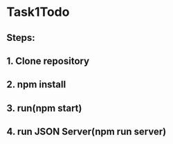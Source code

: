 # Task1Todo
## Steps:
## 1. Clone repository
## 2. npm install
## 3. run(npm start)
## 4. run JSON Server(npm run server)
